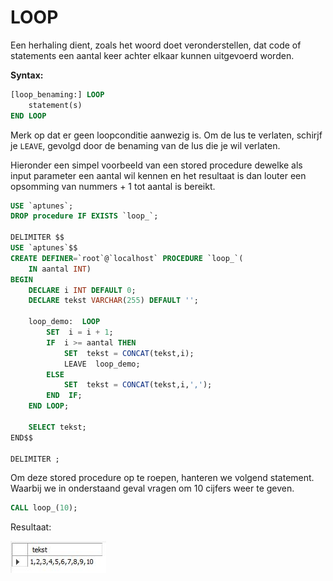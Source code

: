 # LOOP

Een herhaling dient, zoals het woord doet veronderstellen, dat code of statements een aantal keer achter elkaar kunnen uitgevoerd worden.

**Syntax:**

```sql
[loop_benaming:] LOOP
    statement(s)
END LOOP
```

Merk op dat er geen loopconditie aanwezig is. Om de lus te verlaten, schirjf je `LEAVE`, gevolgd door de benaming van de lus die je wil verlaten.

Hieronder een simpel voorbeeld van een stored procedure dewelke als input parameter een aantal wil kennen en het resultaat is dan louter een opsomming van nummers + 1 tot aantal is bereikt.

```sql
USE `aptunes`;
DROP procedure IF EXISTS `loop_`;

DELIMITER $$
USE `aptunes`$$
CREATE DEFINER=`root`@`localhost` PROCEDURE `loop_`(
    IN aantal INT)
BEGIN
    DECLARE i INT DEFAULT 0;
    DECLARE tekst VARCHAR(255) DEFAULT '';

    loop_demo:  LOOP
        SET  i = i + 1;
        IF  i >= aantal THEN
            SET  tekst = CONCAT(tekst,i);
            LEAVE  loop_demo;
        ELSE
            SET  tekst = CONCAT(tekst,i,',');
        END  IF;
    END LOOP;

    SELECT tekst; 
END$$

DELIMITER ;
```

Om deze stored procedure op te roepen, hanteren we volgend statement. Waarbij we in onderstaand geval vragen om 10 cijfers weer te geven.

```sql
CALL loop_(10);
```

Resultaat:

![](../../.gitbook/assets/loop.JPG)

